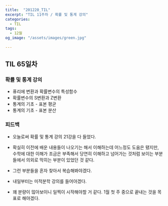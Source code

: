 ```yaml
---
title:  "201220_TIL"
excerpt: "TIL 11주차 / 확률 및 통계 강의"
categories:
  - TIL
tags:
  - 12월
og_image: "/assets/images/green.jpg"
  
---
```

## TIL 65일차

### 확률 및 통계 강의
- 퓨리에 변환과 확률변수의 특성함수
- 확률변수의 S변환과 Z변환
- 통계의 기초 - 표본 평균
- 통계의 기초 - 표본 분산

### 피드백
- 오늘로써 확률 및 통계 강의 21강을 다 들었다.
- 확실히 이전에 배운 내용들이 나오기는 해서 이해하는데 어느정도 도움은 됐지만, 수학에 대한 이해가 조금은 부족해서 당연히 이해하고 넘어가는 것처럼 보이는 부분들에서 의외로 막히는 부분이 있었던 것 같다.
- 그런 부분들을 혼자 찾아서 복습해봐야겠다.

- 내일부터는 미적분학 강의를 들어야겠다.
- 꽤 분량이 많아보이니 일찍이 시작해야할 거 같다. 1월 첫 주 중으로 끝내는 것을 목표로 해야겠다.
